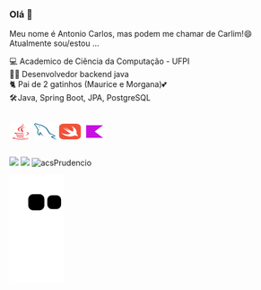 ### Olá 👋
Meu nome é Antonio Carlos, mas podem me chamar de Carlim!😄  
Atualmente sou/estou ...

💻 Academico de Ciência da Computação - UFPI  
👨‍💻 Desenvolvedor backend java  
🐈 Pai de 2 gatinhos (Maurice e Morgana)💕  
🛠️ Java, Spring Boot, JPA, PostgreSQL  


<div style="display: inline_block"><br>
 <img align="center" alt="Image-Java" height="30" width="40" src="https://raw.githubusercontent.com/devicons/devicon/master/icons/java/java-plain.svg">
  <img align="center" alt="Image-MySQL" height="30" width="40" src="https://raw.githubusercontent.com/devicons/devicon/master/icons/mysql/mysql-plain.svg">
  <img align="center" alt="Image-Swift" height="30" width="40" src="https://github.com/devicons/devicon/blob/master/icons/swift/swift-original.svg">
  <img align="center" alt="Image-Kotlin" height="30" width="40" src="https://raw.githubusercontent.com/devicons/devicon/master/icons/kotlin/kotlin-plain.svg">
</div>
  
   ##
  <div>
     <a href = "mailto:acsprudencio@gmail.com"><img src="https://img.shields.io/badge/Gmail-D14836?style=for-the-badge&logo=gmail&logoColor=white" target="_blank"></a>
     <a href="https://www.linkedin.com/in/acsprudencio" target="_blank"><img src="https://img.shields.io/badge/-LinkedIn-%230077B5?style=for-the-badge&logo=linkedin&logoColor=white" target="_blank"></a> 
     <img height="30" src="https://komarev.com/ghpvc/?username=acsPrudencio&color=green" alt="acsPrudencio"/>
   
    
     
   ![Snake animation](https://github.com/acsPrudencio/acsPrudencio/blob/output/github-contribution-grid-snake.svg)
  </div>
    

